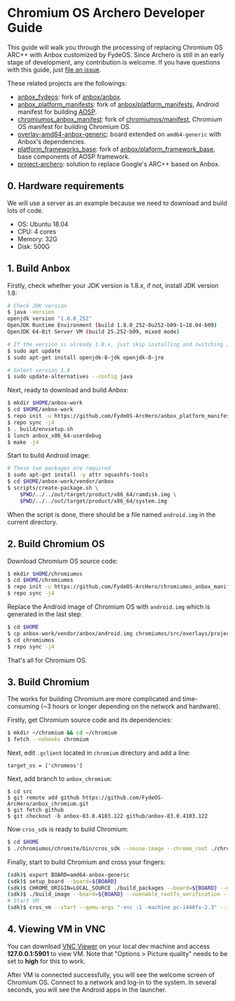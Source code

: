 # Chromium OS Archero Developer Guide

This guide will walk you through the processing of replacing Chromium OS ARC++ with Anbox customized by FydeOS. Since Archero is still in an early stage of development, any contribution is welcome. If you have questions with this guide, just [file an issue](https://github.com/FydeOS-ArcHero/chromium_os-archero-developer-guide/issues/new).

These related projects are the followings:

- [anbox_fydeos](https://github.com/FydeOS-ArcHero/anbox_fydeos): fork of [anbox/anbox](https://github.com/anbox/anbox).
- [anbox_platform_manifests](https://github.com/FydeOS-ArcHero/anbox_platform_manifests): fork of [anbox/platform_manifests](https://github.com/anbox/platform_manifests), Android manifest for building [AOSP](https://source.android.com/).
- [chromiumos_anbox_manifest](https://github.com/FydeOS-ArcHero/chromiumos_anbox_manifest): fork of [chromiumos/manifest](https://chromium.googlesource.com/chromiumos/manifest/), Chromium OS manifest for building Chromium OS.
- [overlay-amd64-anbox-generic](https://github.com/FydeOS-ArcHero/overlay-amd64-anbox-generic): board extended on `amd64-generic` with Anbox's dependencies.
- [platform_frameworks_base](https://github.com/FydeOS-ArcHero/platform_frameworks_base): fork of [anbox/plaform_framework_base](https://github.com/FydeOS-ArcHero/platform_frameworks_base), base components of AOSP framework.
- [project-archero](https://github.com/FydeOS-ArcHero/project-archero): solution to replace Google's ARC++ based on Anbox.

## 0. Hardware requirements

We will use a server as an example because we need to download and build lots of code.

- OS: Ubuntu 18.04
- CPU: 4 cores
- Memory: 32G
- Disk: 500G

## 1. Build Anbox

Firstly, check whether your JDK version is 1.8.x, if not, install JDK version 1.8:

```bash
# Check JDK version
$ java -version
openjdk version "1.8.0_252"
OpenJDK Runtime Environment (build 1.8.0_252-8u252-b09-1~18.04-b09)
OpenJDK 64-Bit Server VM (build 25.252-b09, mixed mode)

# If the version is already 1.8.x, just skip installing and switching JDK
$ sudo apt update
$ sudo apt-get install openjdk-8-jdk openjdk-8-jre

# Select version 1.8
$ sudo update-alternatives --config java
```

Next, ready to download and build Anbox:

```bash
$ mkdir $HOME/anbox-work
$ cd $HOME/anbox-work
$ repo init -u https://github.com/FydeOS-ArcHero/anbox_platform_manifests.git -b anbox
$ repo sync -j4
$ . build/envsetup.sh
$ lunch anbox_x86_64-userdebug
$ make -j4
```

Start to build Android image:

```bash
# These two packages are required
$ sudo apt-get install -y attr squashfs-tools
$ cd $HOME/anbox-work/vendor/anbox
$ scripts/create-package.sh \
    $PWD/../../out/target/product/x86_64/ramdisk.img \
    $PWD/../../out/target/product/x86_64/system.img
```

When the script is done, there should be a file named `android.img` in the current directory.

## 2. Build Chromium OS

Download Chromium OS source code:

```bash
$ mkdir $HOME/chromiumos
$ cd $HOME/chromiumos
$ repo init -u https://github.com/FydeOS-ArcHero/chromiumos_anbox_manifest.git --repo-url https://chromium.googlesource.com/external/repo.git -b release-R83-13020.B
$ repo sync -j4
```

Replace the Android image of Chromium OS with `android.img` which is generated in the last step:

```bash
$ cd $HOME
$ cp anbox-work/vendor/anbox/android.img chromiumos/src/overlays/project-archero/app-emulation/anbox/files/android_amd64.img
$ cd chromiumos
$ repo sync -j4
```

That's all for Chromium OS.

## 3. Build Chromium

The works for building Chromium are more complicated and time-consuming (~3 hours or longer depending on the network and hardware).

Firstly, get Chromium source code and its dependencies:

```bash
$ mkdir ~/chromium && cd ~/chromium
$ fetch --nohooks chromium
```

Next, edit `.gclient` located in `chromium` directory and add a line:

```
target_os = ['chromeos']
```

Next, add branch to `anbox_chromium`:

```
$ cd src
$ git remote add github https://github.com/FydeOS-ArcHero/anbox_chromium.git
$ git fetch github
$ git checkout -b anbox-83.0.4103.122 github/anbox-83.0.4103.122
```

Now `cros_sdk` is ready to build Chromium:

```bash
$ cd $HOME
$ ./chromiumos/chromite/bin/cros_sdk --nouse-image --chrome_root ./chromium
```

Finally, start to build Chromium and cross your fingers:

```bash
(sdk)$ export BOARD=amd64-anbox-generic
(sdk)$ setup_board --board=${BOARD}
(sdk)$ CHROME_ORIGIN=LOCAL_SOURCE ./build_packages --board=${BOARD} --nowithautotest
(sdk)$ ./build_image --board=${BOARD} --noenable_rootfs_verification --adjust_part="STATE:+4G" test
# Start VM
(sdk)$ cros_vm --start --qemu-args "-vnc :1 -machine pc-i440fx-2.3" --image-path /mnt/host/source/src/build/images/amd64-anbox-generic/latest/chromiumos_test_image.bin
```

## 4. Viewing VM in VNC

You can download [VNC Viewer](https://www.realvnc.com/en/connect/download/viewer/) on your local dev machine and access **127.0.0.1:5901** to view VM. Note that "Options > Picture quality" needs to be set to **high** for this to work.

After VM is connected successfully, you will see the welcome screen of Chromium OS. Connect to a network and log-in to the system. In several seconds, you will see the Android apps in the launcher.
